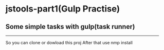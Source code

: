 # jstools-part1(Gulp Practise)
## Some simple tasks with gulp(task runner)
***
So you can clone or dowload this proj
After that use nmp install
